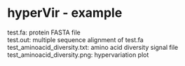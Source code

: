 hyperVir - example
===========================

test.fa: protein FASTA file <br/>
test.out: multiple sequence alignment of test.fa <br/>
test_aminoacid_diversity.txt: amino acid diversity signal file <br/>
test_aminoacid_diversity.png: hypervariation plot <br/>
